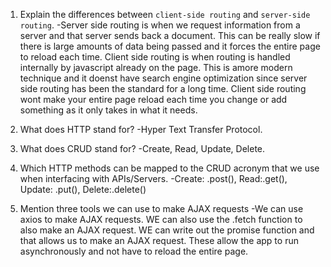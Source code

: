 1.  Explain the differences between `client-side routing` and `server-side routing`.
-Server side routing is when we request information from a server and that server sends back a document. This can be really slow if there is large amounts of data being passed and it forces the entire page to reload each time. Client side routing is when routing is handled internally by javascript already on the page. This is  amore modern technique and it doenst have search engine optimization since server side routing has been the standard for  a long time. Client side routing wont make your entire page reload each time you change or add something as it only takes in what it needs.

1.  What does HTTP stand for?
-Hyper Text Transfer Protocol.
1.  What does CRUD stand for?
-Create, Read, Update, Delete.

1.  Which HTTP methods can be mapped to the CRUD acronym that we use when interfacing with APIs/Servers.
-Create: .post(), Read:.get(), Update: .put(), Delete:.delete()
1.  Mention three tools we can use to make AJAX requests
-We can use axios to make AJAX requests. WE can also use the .fetch function to also make an AJAX request. WE can write out the promise function and that allows us to make an AJAX request. These allow the app to run asynchronously and not have to reload the entire page.